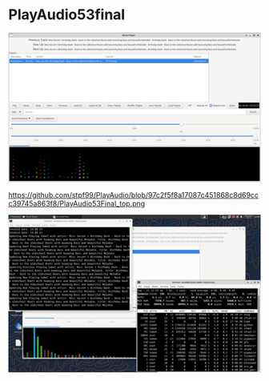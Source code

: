 # PlayAudio53final

<img width="964" alt="playaudio54final" src="https://github.com/stpf99/PlayAudio/blob/80e94375c20be38df621465e8ecc9e6d38f6d56b/PlayAudio53Final.png">

https://github.com/stpf99/PlayAudio/blob/97c2f5f8a17087c451868c8d69ccc39745a863f8/PlayAudio53Final_top.png

<img width="964" alt="playaudio54final" src="https://github.com/stpf99/PlayAudio/blob/97c2f5f8a17087c451868c8d69ccc39745a863f8/PlayAudio53Final_top.png">
